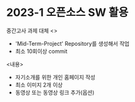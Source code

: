 # 2023-1 오픈소스 SW 활용
중간고사 과제 대체
<<Github>>
- 'Mid-Term-Project' Repository를 생성해서 작업
- 최소 10회이상 commit

<내용>
- 자기소개를 위한 개인 홈페이지 작성
- 최소 이미지 2개 이상
- 동영상 또는 동영상 링크 추가(옵션)